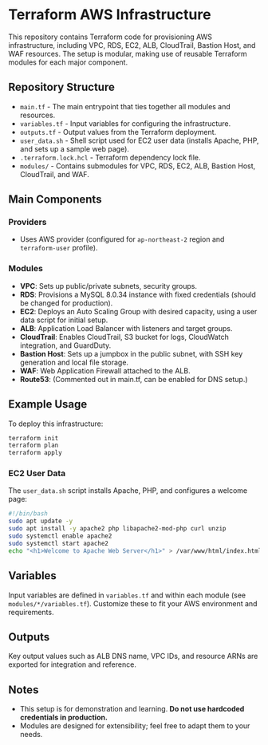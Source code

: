 # Terraform AWS Infrastructure

This repository contains Terraform code for provisioning AWS infrastructure, including VPC, RDS, EC2, ALB, CloudTrail, Bastion Host, and WAF resources. The setup is modular, making use of reusable Terraform modules for each major component.

## Repository Structure

- `main.tf` - The main entrypoint that ties together all modules and resources.
- `variables.tf` - Input variables for configuring the infrastructure.
- `outputs.tf` - Output values from the Terraform deployment.
- `user_data.sh` - Shell script used for EC2 user data (installs Apache, PHP, and sets up a sample web page).
- `.terraform.lock.hcl` - Terraform dependency lock file.
- `modules/` - Contains submodules for VPC, RDS, EC2, ALB, Bastion Host, CloudTrail, and WAF.

## Main Components

### Providers

- Uses AWS provider (configured for `ap-northeast-2` region and `terraform-user` profile).

### Modules

- **VPC**: Sets up public/private subnets, security groups.
- **RDS**: Provisions a MySQL 8.0.34 instance with fixed credentials (should be changed for production).
- **EC2**: Deploys an Auto Scaling Group with desired capacity, using a user data script for initial setup.
- **ALB**: Application Load Balancer with listeners and target groups.
- **CloudTrail**: Enables CloudTrail, S3 bucket for logs, CloudWatch integration, and GuardDuty.
- **Bastion Host**: Sets up a jumpbox in the public subnet, with SSH key generation and local file storage.
- **WAF**: Web Application Firewall attached to the ALB.
- **Route53**: (Commented out in main.tf, can be enabled for DNS setup.)

## Example Usage

To deploy this infrastructure:

```sh
terraform init
terraform plan
terraform apply
```

### EC2 User Data

The `user_data.sh` script installs Apache, PHP, and configures a welcome page:
```sh
#!/bin/bash
sudo apt update -y
sudo apt install -y apache2 php libapache2-mod-php curl unzip
sudo systemctl enable apache2
sudo systemctl start apache2
echo "<h1>Welcome to Apache Web Server</h1>" > /var/www/html/index.html
```

## Variables

Input variables are defined in `variables.tf` and within each module (see `modules/*/variables.tf`). Customize these to fit your AWS environment and requirements.

## Outputs

Key output values such as ALB DNS name, VPC IDs, and resource ARNs are exported for integration and reference.

## Notes

- This setup is for demonstration and learning. **Do not use hardcoded credentials in production.**
- Modules are designed for extensibility; feel free to adapt them to your needs.

